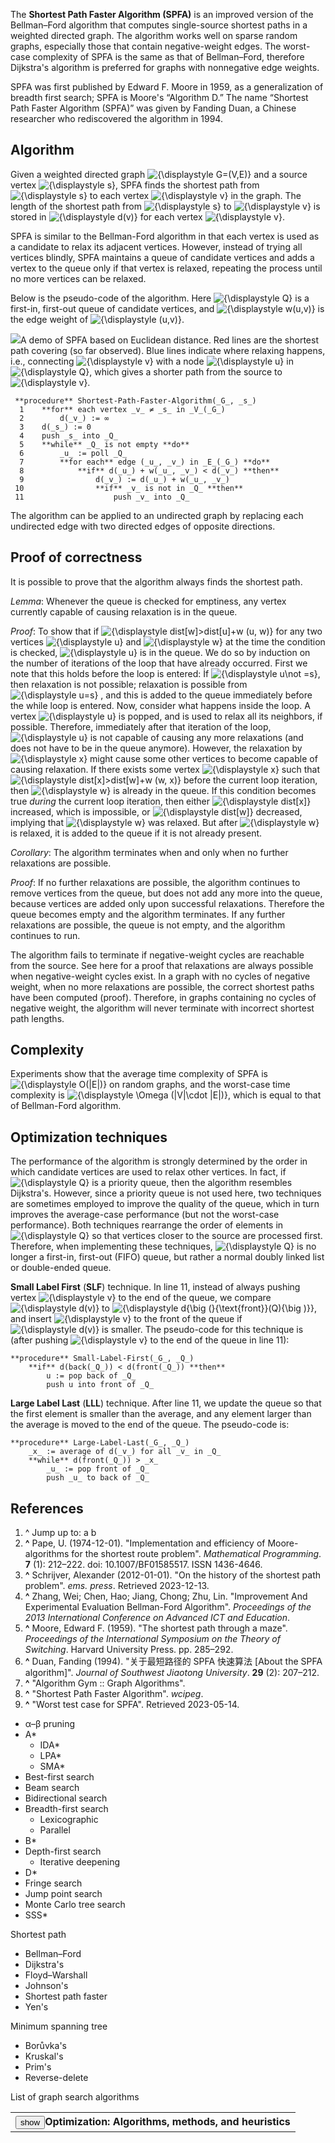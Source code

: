 The **Shortest Path Faster Algorithm (SPFA)** is an improved version of the Bellman–Ford algorithm that computes single-source shortest paths in a weighted directed graph. The algorithm works well on sparse random graphs, especially those that contain negative-weight edges. The worst-case complexity of SPFA is the same as that of Bellman–Ford, therefore Dijkstra's algorithm is preferred for graphs with nonnegative edge weights.

SPFA was first published by Edward F. Moore in 1959, as a generalization of breadth first search; SPFA is Moore's “Algorithm D.” The name “Shortest Path Faster Algorithm (SPFA)” was given by Fanding Duan, a Chinese researcher who rediscovered the algorithm in 1994.

Algorithm
---------

Given a weighted directed graph  ![{\displaystyle G=(V,E)}](https://wikimedia.org/api/rest_v1/media/math/render/svg/644a8d85ee410b6159ca2bdb5dcb9097e2c8f182) and a source vertex  ![{\displaystyle s}](https://wikimedia.org/api/rest_v1/media/math/render/svg/01d131dfd7673938b947072a13a9744fe997e632), SPFA finds the shortest path from  ![{\displaystyle s}](https://wikimedia.org/api/rest_v1/media/math/render/svg/01d131dfd7673938b947072a13a9744fe997e632) to each vertex  ![{\displaystyle v}](https://wikimedia.org/api/rest_v1/media/math/render/svg/e07b00e7fc0847fbd16391c778d65bc25c452597) in the graph. The length of the shortest path from  ![{\displaystyle s}](https://wikimedia.org/api/rest_v1/media/math/render/svg/01d131dfd7673938b947072a13a9744fe997e632) to  ![{\displaystyle v}](https://wikimedia.org/api/rest_v1/media/math/render/svg/e07b00e7fc0847fbd16391c778d65bc25c452597) is stored in  ![{\displaystyle d(v)}](https://wikimedia.org/api/rest_v1/media/math/render/svg/a957838fc14ceeffef8dc6ba66fad2680cae3656) for each vertex  ![{\displaystyle v}](https://wikimedia.org/api/rest_v1/media/math/render/svg/e07b00e7fc0847fbd16391c778d65bc25c452597).

SPFA is similar to the Bellman-Ford algorithm in that each vertex is used as a candidate to relax its adjacent vertices. However, instead of trying all vertices blindly, SPFA maintains a queue of candidate vertices and adds a vertex to the queue only if that vertex is relaxed, repeating the process until no more vertices can be relaxed.

Below is the pseudo-code of the algorithm. Here  ![{\displaystyle Q}](https://wikimedia.org/api/rest_v1/media/math/render/svg/8752c7023b4b3286800fe3238271bbca681219ed) is a first-in, first-out queue of candidate vertices, and  ![{\displaystyle w(u,v)}](https://wikimedia.org/api/rest_v1/media/math/render/svg/c820425919af804281a4d42c9798951ba8f76140) is the edge weight of  ![{\displaystyle (u,v)}](https://wikimedia.org/api/rest_v1/media/math/render/svg/eadf12294edccd7a29c99cfc1765e4a14bf47e58).

![](//upload.wikimedia.org/wikipedia/commons/thumb/8/8e/SPFADemo.gif/220px-SPFADemo.gif)A demo of SPFA based on Euclidean distance. Red lines are the shortest path covering (so far observed). Blue lines indicate where relaxing happens, i.e., connecting  ![{\displaystyle v}](https://wikimedia.org/api/rest_v1/media/math/render/svg/e07b00e7fc0847fbd16391c778d65bc25c452597) with a node  ![{\displaystyle u}](https://wikimedia.org/api/rest_v1/media/math/render/svg/c3e6bb763d22c20916ed4f0bb6bd49d7470cffd8) in  ![{\displaystyle Q}](https://wikimedia.org/api/rest_v1/media/math/render/svg/8752c7023b4b3286800fe3238271bbca681219ed), which gives a shorter path from the source to  ![{\displaystyle v}](https://wikimedia.org/api/rest_v1/media/math/render/svg/e07b00e7fc0847fbd16391c778d65bc25c452597).

```
 **procedure** Shortest-Path-Faster-Algorithm(_G_, _s_)
  1    **for** each vertex _v_ ≠ _s_ in _V_(_G_)
  2        d(_v_) := ∞
  3    d(_s_) := 0
  4    push _s_ into _Q_
  5    **while** _Q_ is not empty **do**
  6        _u_ := poll _Q_
  7        **for each** edge (_u_, _v_) in _E_(_G_) **do**
  8            **if** d(_u_) + w(_u_, _v_) < d(_v_) **then**
  9                d(_v_) := d(_u_) + w(_u_, _v_)
 10                **if** _v_ is not in _Q_ **then**
 11                    push _v_ into _Q_

```

The algorithm can be applied to an undirected graph by replacing each undirected edge with two directed edges of opposite directions.

Proof of correctness
--------------------

It is possible to prove that the algorithm always finds the shortest path.

_Lemma_: Whenever the queue is checked for emptiness, any vertex currently capable of causing relaxation is in the queue.

_Proof_: To show that if  ![{\displaystyle dist[w]>dist[u]+w (u, w)}]( https://wikimedia.org/api/rest_v1/media/math/render/svg/b61ef4221bdb28de76bf3c11a5926e70e5648b88 ) for any two vertices  ![{\displaystyle u}](https://wikimedia.org/api/rest_v1/media/math/render/svg/c3e6bb763d22c20916ed4f0bb6bd49d7470cffd8) and  ![{\displaystyle w}](https://wikimedia.org/api/rest_v1/media/math/render/svg/88b1e0c8e1be5ebe69d18a8010676fa42d7961e6) at the time the condition is checked,  ![{\displaystyle u}](https://wikimedia.org/api/rest_v1/media/math/render/svg/c3e6bb763d22c20916ed4f0bb6bd49d7470cffd8) is in the queue. We do so by induction on the number of iterations of the loop that have already occurred. First we note that this holds before the loop is entered: İf  ![{\displaystyle u\not =s}](https://wikimedia.org/api/rest_v1/media/math/render/svg/f6878111853f76b3857258b6b06f9a34be53704d), then relaxation is not possible; relaxation is possible from  ![{\displaystyle u=s}](https://wikimedia.org/api/rest_v1/media/math/render/svg/4917c88a09cecda7fbc7d0d0229ff5828dcffbf6) , and this is added to the queue immediately before the while loop is entered. Now, consider what happens inside the loop. A vertex  ![{\displaystyle u}](https://wikimedia.org/api/rest_v1/media/math/render/svg/c3e6bb763d22c20916ed4f0bb6bd49d7470cffd8) is popped, and is used to relax all its neighbors, if possible. Therefore, immediately after that iteration of the loop,  ![{\displaystyle u}](https://wikimedia.org/api/rest_v1/media/math/render/svg/c3e6bb763d22c20916ed4f0bb6bd49d7470cffd8) is not capable of causing any more relaxations (and does not have to be in the queue anymore). However, the relaxation by  ![{\displaystyle x}](https://wikimedia.org/api/rest_v1/media/math/render/svg/87f9e315fd7e2ba406057a97300593c4802b53e4) might cause some other vertices to become capable of causing relaxation. If there exists some vertex  ![{\displaystyle x}](https://wikimedia.org/api/rest_v1/media/math/render/svg/87f9e315fd7e2ba406057a97300593c4802b53e4) such that  ![{\displaystyle dist[x]>dist[w]+w (w, x)}]( https://wikimedia.org/api/rest_v1/media/math/render/svg/4d5e6052f37edf9449d4fa29838ecad2d66fee05 ) before the current loop iteration, then  ![{\displaystyle w}](https://wikimedia.org/api/rest_v1/media/math/render/svg/88b1e0c8e1be5ebe69d18a8010676fa42d7961e6) is already in the queue. If this condition becomes true _during_ the current loop iteration, then either  ![{\displaystyle dist[x]}]( https://wikimedia.org/api/rest_v1/media/math/render/svg/6258d9b0506b6b01cf761ed3835bacb4daf617df ) increased, which is impossible, or  ![{\displaystyle dist[w]}]( https://wikimedia.org/api/rest_v1/media/math/render/svg/570e3acb315feb844890d768257b0d2ad5d48e5d ) decreased, implying that  ![{\displaystyle w}](https://wikimedia.org/api/rest_v1/media/math/render/svg/88b1e0c8e1be5ebe69d18a8010676fa42d7961e6) was relaxed. But after  ![{\displaystyle w}](https://wikimedia.org/api/rest_v1/media/math/render/svg/88b1e0c8e1be5ebe69d18a8010676fa42d7961e6) is relaxed, it is added to the queue if it is not already present.

_Corollary_: The algorithm terminates when and only when no further relaxations are possible.

_Proof_: If no further relaxations are possible, the algorithm continues to remove vertices from the queue, but does not add any more into the queue, because vertices are added only upon successful relaxations. Therefore the queue becomes empty and the algorithm terminates. If any further relaxations are possible, the queue is not empty, and the algorithm continues to run.

The algorithm fails to terminate if negative-weight cycles are reachable from the source. See here for a proof that relaxations are always possible when negative-weight cycles exist. In a graph with no cycles of negative weight, when no more relaxations are possible, the correct shortest paths have been computed (proof). Therefore, in graphs containing no cycles of negative weight, the algorithm will never terminate with incorrect shortest path lengths.

Complexity
----------

Experiments show that the average time complexity of SPFA is  ![{\displaystyle O(|E|)}](https://wikimedia.org/api/rest_v1/media/math/render/svg/976fe7f1e011d0dcdb3d6163754c877aaad5187f) on random graphs, and the worst-case time complexity is  ![{\displaystyle \Omega (|V|\cdot |E|)}](https://wikimedia.org/api/rest_v1/media/math/render/svg/12d61834ec510ea01ec45aa3bc15a990d7fb717d), which is equal to that of Bellman-Ford algorithm.

Optimization techniques
-----------------------

The performance of the algorithm is strongly determined by the order in which candidate vertices are used to relax other vertices. In fact, if  ![{\displaystyle Q}](https://wikimedia.org/api/rest_v1/media/math/render/svg/8752c7023b4b3286800fe3238271bbca681219ed) is a priority queue, then the algorithm resembles Dijkstra's. However, since a priority queue is not used here, two techniques are sometimes employed to improve the quality of the queue, which in turn improves the average-case performance (but not the worst-case performance). Both techniques rearrange the order of elements in  ![{\displaystyle Q}](https://wikimedia.org/api/rest_v1/media/math/render/svg/8752c7023b4b3286800fe3238271bbca681219ed) so that vertices closer to the source are processed first. Therefore, when implementing these techniques,  ![{\displaystyle Q}](https://wikimedia.org/api/rest_v1/media/math/render/svg/8752c7023b4b3286800fe3238271bbca681219ed) is no longer a first-in, first-out (FIFO) queue, but rather a normal doubly linked list or double-ended queue.

**Small Label First** (**SLF**) technique. In line 11, instead of always pushing vertex  ![{\displaystyle v}](https://wikimedia.org/api/rest_v1/media/math/render/svg/e07b00e7fc0847fbd16391c778d65bc25c452597) to the end of the queue, we compare  ![{\displaystyle d(v)}](https://wikimedia.org/api/rest_v1/media/math/render/svg/a957838fc14ceeffef8dc6ba66fad2680cae3656) to  ![{\displaystyle d{\big (}{\text{front}}(Q){\big )}}](https://wikimedia.org/api/rest_v1/media/math/render/svg/603341fc75f8df19597faf42d1b44fc92d443fe8), and insert  ![{\displaystyle v}](https://wikimedia.org/api/rest_v1/media/math/render/svg/e07b00e7fc0847fbd16391c778d65bc25c452597) to the front of the queue if  ![{\displaystyle d(v)}](https://wikimedia.org/api/rest_v1/media/math/render/svg/a957838fc14ceeffef8dc6ba66fad2680cae3656) is smaller. The pseudo-code for this technique is (after pushing  ![{\displaystyle v}](https://wikimedia.org/api/rest_v1/media/math/render/svg/e07b00e7fc0847fbd16391c778d65bc25c452597) to the end of the queue in line 11):

```
**procedure** Small-Label-First(_G_, _Q_)
    **if** d(back(_Q_)) < d(front(_Q_)) **then**
        u := pop back of _Q_
        push u into front of _Q_

```

**Large Label Last** (**LLL**) technique. After line 11, we update the queue so that the first element is smaller than the average, and any element larger than the average is moved to the end of the queue. The pseudo-code is:

```
**procedure** Large-Label-Last(_G_, _Q_)
    _x_ := average of d(_v_) for all _v_ in _Q_
    **while** d(front(_Q_)) > _x_
        _u_ := pop front of _Q_
        push _u_ to back of _Q_

```

References
----------

1.  ^ Jump up to: a b
2.  **^** Pape, U. (1974-12-01). "Implementation and efficiency of Moore-algorithms for the shortest route problem". _Mathematical Programming_. **7** (1): 212–222. doi: 10.1007/BF01585517. ISSN 1436-4646.
3.  **^** Schrijver, Alexander (2012-01-01). "On the history of the shortest path problem". _ems. press_. Retrieved 2023-12-13.
4.  **^** Zhang, Wei; Chen, Hao; Jiang, Chong; Zhu, Lin. "Improvement And Experimental Evaluation Bellman-Ford Algorithm". _Proceedings of the 2013 International Conference on Advanced ICT and Education_.
5.  **^** Moore, Edward F. (1959). "The shortest path through a maze". _Proceedings of the International Symposium on the Theory of Switching_. Harvard University Press. pp. 285–292.
6.  **^** Duan, Fanding (1994). "关于最短路径的 SPFA 快速算法 [About the SPFA algorithm]". _Journal of Southwest Jiaotong University_. **29** (2): 207–212.
7.  **^** "Algorithm Gym :: Graph Algorithms".
8.  **^** "Shortest Path Faster Algorithm". _wcipeg_.
9.  **^** "Worst test case for SPFA". Retrieved 2023-05-14.

*   α–β pruning
*   A*
    *   IDA*
    *   LPA*
    *   SMA*
*   Best-first search
*   Beam search
*   Bidirectional search
*   Breadth-first search
    *   Lexicographic
    *   Parallel
*   B*
*   Depth-first search
    *   Iterative deepening
*   D*
*   Fringe search
*   Jump point search
*   Monte Carlo tree search
*   SSS*

Shortest path

*   Bellman–Ford
*   Dijkstra's
*   Floyd–Warshall
*   Johnson's
*   Shortest path faster
*   Yen's

Minimum spanning tree

*   Borůvka's
*   Kruskal's
*   Prim's
*   Reverse-delete

List of graph search algorithms <table class="nowraplinks hlist mw-collapsible autocollapse navbox-inner mw-made-collapsible mw-collapsed" style="border-spacing:0;background:transparent;color:inherit"><tbody><tr><th scope="col" class="navbox-title" colspan="3"><button type="button" class="mw-collapsible-toggle mw-collapsible-toggle-default mw-collapsible-toggle-collapsed" aria-expanded="false" tabindex="0">show</button><link rel="mw-deduplicated-inline-style" href="mw-data:TemplateStyles:r1129693374"><link rel="mw-deduplicated-inline-style" href="mw-data:TemplateStyles:r1063604349">Optimization: Algorithms, methods, and heuristics</th></tr><tr style="display: none;"><td colspan="2" class="navbox-list navbox-odd" style="width:100%;padding:0"><table class="nowraplinks mw-collapsible mw-collapsed navbox-subgroup mw-made-collapsible" style="border-spacing:0"><tbody><tr><th scope="col" class="navbox-title" colspan="2"><button type="button" class="mw-collapsible-toggle mw-collapsible-toggle-default mw-collapsible-toggle-collapsed" aria-expanded="false" tabindex="0">show</button>Unconstrained nonlinear</th></tr><tr style="display: none;"><td colspan="2" class="navbox-list navbox-odd" style="width:100%;padding:0"><table class="nowraplinks navbox-subgroup" style="border-spacing:0"><tbody><tr><th scope="row" class="navbox-group" style="width:1%">Functions</th><td class="navbox-list-with-group navbox-list navbox-odd" style="width:100%;padding:0"><ul><li>Golden-section search</li><li>Interpolation methods</li><li>Line search</li><li>Nelder–Mead method</li><li>Successive parabolic interpolation</li></ul></td></tr><tr><th scope="row" class="navbox-group" style="width:1%">Gradients</th><td class="navbox-list-with-group navbox-list navbox-odd" style="width:100%;padding:0"><table class="nowraplinks navbox-subgroup" style="border-spacing:0"><tbody><tr><th scope="row" class="navbox-group" style="width:1%">Convergence</th><td class="navbox-list-with-group navbox-list navbox-even" style="width:100%;padding:0"><ul><li>Trust region</li><li>Wolfe conditions</li></ul></td></tr><tr><th scope="row" class="navbox-group" style="width:1%">Quasi–Newton</th><td class="navbox-list-with-group navbox-list navbox-odd" style="width:100%;padding:0"><ul><li>Berndt–Hall–Hall–Hausman</li><li>Broyden–Fletcher–Goldfarb–Shanno and L-BFGS</li><li>Davidon–Fletcher–Powell</li><li>Symmetric rank-one (SR1)</li></ul></td></tr><tr><th scope="row" class="navbox-group" style="width:1%">Other methods</th><td class="navbox-list-with-group navbox-list navbox-even" style="width:100%;padding:0"><ul><li>Conjugate gradient</li><li>Gauss–Newton</li><li>Gradient</li><li>Mirror</li><li>Levenberg–Marquardt</li><li>Powell's dog leg method</li><li>Truncated Newton</li></ul></td></tr></tbody></table></td></tr><tr><th scope="row" class="navbox-group" style="width:1%">Hessians</th><td class="navbox-list-with-group navbox-list navbox-odd" style="width:100%;padding:0"><ul><li>Newton's method</li></ul></td></tr></tbody></table></td></tr></tbody></table></td><td class="noviewer navbox-image" rowspan="5" style="width:1px;padding:0 0 0 2px"><img alt="Graph of a strictly concave quadratic function with unique maximum." src="//upload.wikimedia.org/wikipedia/commons/thumb/7/72/Max_paraboloid.svg/150px-Max_paraboloid.svg.png" decoding="async" width="150" height="120" class="mw-file-element" srcset="//upload.wikimedia.org/wikipedia/commons/thumb/7/72/Max_paraboloid.svg/225px-Max_paraboloid.svg.png 1.5x, //upload.wikimedia.org/wikipedia/commons/thumb/7/72/Max_paraboloid.svg/300px-Max_paraboloid.svg.png 2x" data-file-width="700" data-file-height="560">Optimization computes maxima and minima.</td></tr><tr style="display: none;"><td colspan="2" class="navbox-list navbox-odd" style="width:100%;padding:0"><table class="nowraplinks mw-collapsible mw-collapsed navbox-subgroup mw-made-collapsible" style="border-spacing:0"><tbody><tr><th scope="col" class="navbox-title" colspan="2"><button type="button" class="mw-collapsible-toggle mw-collapsible-toggle-default mw-collapsible-toggle-collapsed" aria-expanded="false" tabindex="0">show</button>Constrained nonlinear</th></tr><tr style="display: none;"><td colspan="2" class="navbox-list navbox-odd" style="width:100%;padding:0"><table class="nowraplinks navbox-subgroup" style="border-spacing:0"><tbody><tr><th scope="row" class="navbox-group" style="width:1%">General</th><td class="navbox-list-with-group navbox-list navbox-odd" style="width:100%;padding:0"><ul><li>Barrier methods</li><li>Penalty methods</li></ul></td></tr><tr><th scope="row" class="navbox-group" style="width:1%">Differentiable</th><td class="navbox-list-with-group navbox-list navbox-even" style="width:100%;padding:0"><ul><li>Augmented Lagrangian methods</li><li>Sequential quadratic programming</li><li>Successive linear programming</li></ul></td></tr></tbody></table></td></tr></tbody></table></td></tr><tr style="display: none;"><td colspan="2" class="navbox-list navbox-odd" style="width:100%;padding:0"><table class="nowraplinks mw-collapsible mw-collapsed navbox-subgroup mw-made-collapsible" style="border-spacing:0"><tbody><tr><th scope="col" class="navbox-title" colspan="2"><button type="button" class="mw-collapsible-toggle mw-collapsible-toggle-default mw-collapsible-toggle-collapsed" aria-expanded="false" tabindex="0">show</button>Convex optimization</th></tr><tr style="display: none;"><td colspan="2" class="navbox-list navbox-odd" style="width:100%;padding:0"><table class="nowraplinks navbox-subgroup" style="border-spacing:0"><tbody><tr><th scope="row" class="navbox-group" style="width:1%">Convex minimization</th><td class="navbox-list-with-group navbox-list navbox-odd" style="width:100%;padding:0"><ul><li>Cutting-plane method</li><li>Reduced gradient (Frank–Wolfe)</li><li>Subgradient method</li></ul></td></tr><tr><th scope="row" class="navbox-group" style="width:1%">Linear and<br>quadratic</th><td class="navbox-list-with-group navbox-list navbox-odd" style="width:100%;padding:0"><table class="nowraplinks navbox-subgroup" style="border-spacing:0"><tbody><tr><th scope="row" class="navbox-group" style="width:1%">Interior point</th><td class="navbox-list-with-group navbox-list navbox-even" style="width:100%;padding:0"><ul><li>Affine scaling</li><li>Ellipsoid algorithm of Khachiyan</li><li>Projective algorithm of Karmarkar</li></ul></td></tr><tr><th scope="row" class="navbox-group" style="width:1%">Basis-exchange</th><td class="navbox-list-with-group navbox-list navbox-odd" style="width:100%;padding:0"><ul><li>Simplex algorithm of Dantzig</li><li>Revised simplex algorithm</li><li>Criss-cross algorithm</li><li>Principal pivoting algorithm of Lemke</li></ul></td></tr></tbody></table></td></tr></tbody></table></td></tr></tbody></table></td></tr><tr style="display: none;"><td colspan="2" class="navbox-list navbox-odd" style="width:100%;padding:0"><table class="nowraplinks mw-collapsible uncollapsed navbox-subgroup mw-made-collapsible" style="border-spacing:0"><tbody><tr><th scope="col" class="navbox-title" colspan="2"><button type="button" class="mw-collapsible-toggle mw-collapsible-toggle-default" aria-expanded="true" tabindex="0">hide</button>Combinatorial</th></tr><tr><td colspan="2" class="navbox-list navbox-odd" style="width:100%;padding:0"><table class="nowraplinks navbox-subgroup" style="border-spacing:0"><tbody><tr><th scope="row" class="navbox-group" style="width:1%">Paradigms</th><td class="navbox-list-with-group navbox-list navbox-odd" style="width:100%;padding:0"><ul><li>Approximation algorithm</li><li>Dynamic programming</li><li>Greedy algorithm</li><li>Integer programming<ul><li>Branch and bound/cut</li></ul></li></ul></td></tr><tr><th scope="row" class="navbox-group" style="width:1%">Graph algorithms</th><td class="navbox-list-with-group navbox-list navbox-odd" style="width:100%;padding:0"><table class="nowraplinks navbox-subgroup" style="border-spacing:0"><tbody><tr><th id="Minimum_spanning_tree" scope="row" class="navbox-group" style="width:1%">Minimum spanning tree</th><td class="navbox-list-with-group navbox-list navbox-even" style="width:100%;padding:0"><ul><li>Borůvka</li><li>Prim</li><li>Kruskal</li></ul></td></tr></tbody></table><table class="nowraplinks navbox-subgroup" style="border-spacing:0"><tbody><tr><th id="Shortest_path" scope="row" class="navbox-group" style="width:1%">Shortest path</th><td class="navbox-list-with-group navbox-list navbox-odd" style="width:100%;padding:0"><ul><li>Bellman–Ford<ul><li>SPFA</li></ul></li><li>Dijkstra</li><li>Floyd–Warshall</li></ul></td></tr></tbody></table></td></tr><tr><th scope="row" class="navbox-group" style="width:1%">Network flows</th><td class="navbox-list-with-group navbox-list navbox-even" style="width:100%;padding:0"><ul><li>Dinic</li><li>Edmonds–Karp</li><li>Ford–Fulkerson</li><li>Push–relabel maximum flow</li></ul></td></tr></tbody></table></td></tr></tbody></table></td></tr><tr style="display: none;"><td colspan="2" class="navbox-list navbox-odd" style="width:100%;padding:0"><table class="nowraplinks mw-collapsible mw-collapsed navbox-subgroup mw-made-collapsible" style="border-spacing:0"><tbody><tr><th scope="col" class="navbox-title" colspan="2"><button type="button" class="mw-collapsible-toggle mw-collapsible-toggle-default mw-collapsible-toggle-collapsed" aria-expanded="false" tabindex="0">show</button>Metaheuristics</th></tr><tr style="display: none;"><td colspan="2" class="navbox-list navbox-odd" style="width:100%;padding:0"><ul><li>Evolutionary algorithm</li><li>Hill climbing</li><li>Local search</li><li>Parallel metaheuristics</li><li>Simulated annealing</li><li>Spiral optimization algorithm</li><li>Tabu search</li></ul></td></tr></tbody></table></td></tr><tr style="display: none;"><td class="navbox-abovebelow" colspan="3"><ul><li>Software</li></ul></td></tr></tbody></table>